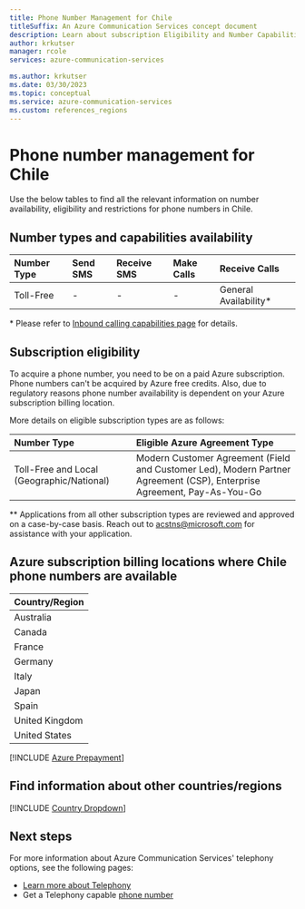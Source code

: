 ```yaml
---
title: Phone Number Management for Chile
titleSuffix: An Azure Communication Services concept document
description: Learn about subscription Eligibility and Number Capabilities for PSTN and SMS Numbers in Chile.
author: krkutser
manager: rcole
services: azure-communication-services

ms.author: krkutser
ms.date: 03/30/2023
ms.topic: conceptual
ms.service: azure-communication-services
ms.custom: references_regions
---
```


# Phone number management for Chile
Use the below tables to find all the relevant information on number availability, eligibility and restrictions for phone numbers in Chile.

## Number types and capabilities availability

| Number Type | Send SMS             | Receive SMS          | Make Calls           | Receive Calls          |
| :---------- | :------------------- | :------------------- | :------------------- | :--------------------- |
| Toll-Free   | -                    | -                    | -                    | General Availability\*       |


\* Please refer to [Inbound calling capabilities page](../telephony/inbound-calling-capabilities.md) for details.


## Subscription eligibility

To acquire a phone number, you need to be on a paid Azure subscription. Phone numbers can't be acquired by Azure free credits. Also, due to regulatory reasons phone number availability is dependent on your Azure subscription billing location.

More details on eligible subscription types are as follows:

| Number Type                      | Eligible Azure Agreement Type                                                                             |
| :------------------------------- | :-------------------------------------------------------------------------------------------------------- |
| Toll-Free and Local (Geographic/National) | Modern Customer Agreement (Field and Customer Led), Modern Partner Agreement (CSP), Enterprise Agreement, Pay-As-You-Go |

\** Applications from all other subscription types are reviewed and approved on a case-by-case basis. Reach out to acstns@microsoft.com for assistance with your application.


## Azure subscription billing locations where Chile phone numbers are available
| Country/Region |
| :---------- |
|Australia|
|Canada|
|France|
|Germany|
|Italy|
|Japan|
|Spain|
|United Kingdom|
|United States|

[!INCLUDE [Azure Prepayment](../../includes/azure-prepayment.md)]

## Find information about other countries/regions

[!INCLUDE [Country Dropdown](../../includes/country-dropdown.md)]

## Next steps

For more information about Azure Communication Services' telephony options, see the following pages:

- [Learn more about Telephony](../telephony/telephony-concept.md)
- Get a Telephony capable [phone number](../../quickstarts/telephony/get-phone-number.md)
